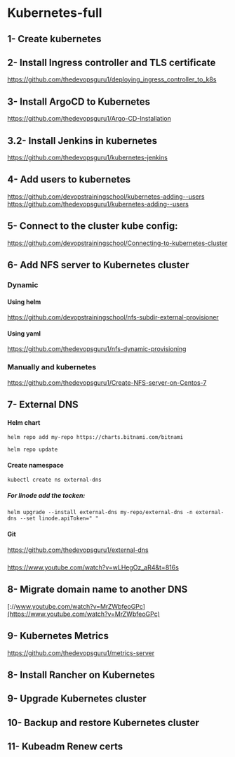 # Kubernetes-full
## 1- Create kubernetes
## 2- Install Ingress controller and TLS certificate
https://github.com/thedevopsguru1/deploying_ingress_controller_to_k8s
## 3- Install ArgoCD to Kubernetes
https://github.com/thedevopsguru1/Argo-CD-Installation
## 3.2- Install Jenkins in kubernetes
https://github.com/thedevopsguru1/kubernetes-jenkins
## 4- Add users to kubernetes
https://github.com/devopstrainingschool/kubernetes-adding--users
https://github.com/thedevopsguru1/kubernetes-adding--users
## 5- Connect to the cluster kube config:
https://github.com/devopstrainingschool/Connecting-to-kubernetes-cluster
## 6- Add NFS server to Kubernetes cluster
### Dynamic
#### Using helm
https://github.com/devopstrainingschool/nfs-subdir-external-provisioner
#### Using yaml
https://github.com/thedevopsguru1/nfs-dynamic-provisioning
### Manually and kubernetes
https://github.com/thedevopsguru1/Create-NFS-server-on-Centos-7
## 7- External DNS 
#### Helm chart
```
helm repo add my-repo https://charts.bitnami.com/bitnami
```
```
helm repo update
```
#### Create namespace
```
kubectl create ns external-dns
```
##### For linode add the tocken:
```
helm upgrade --install external-dns my-repo/external-dns -n external-dns --set linode.apiToken=" " 
```
#### Git 
https://github.com/thedevopsguru1/external-dns
#####
https://www.youtube.com/watch?v=wLHegOz_aR4&t=816s
## 8- Migrate domain name to another DNS
[://www.youtube.com/watch?v=MrZWbfeoGPc](https://www.youtube.com/watch?v=MrZWbfeoGPc)
## 9- Kubernetes Metrics
https://github.com/thedevopsguru1/metrics-server
## 8- Install Rancher on Kubernetes
## 9- Upgrade Kubernetes cluster
## 10- Backup and restore Kubernetes cluster
## 11- Kubeadm Renew certs

